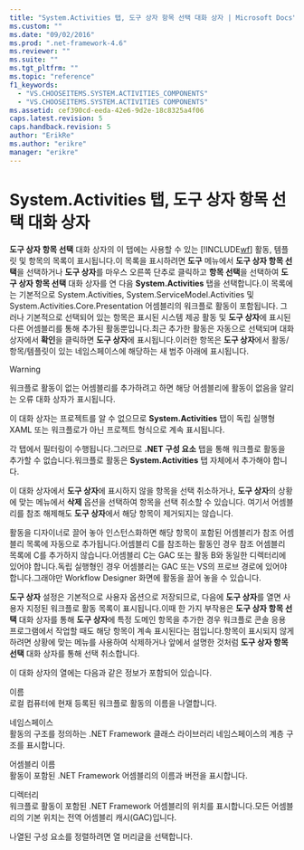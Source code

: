 ```yaml
---
title: "System.Activities 탭, 도구 상자 항목 선택 대화 상자 | Microsoft Docs"
ms.custom: ""
ms.date: "09/02/2016"
ms.prod: ".net-framework-4.6"
ms.reviewer: ""
ms.suite: ""
ms.tgt_pltfrm: ""
ms.topic: "reference"
f1_keywords: 
  - "VS.CHOOSEITEMS.SYSTEM.ACTIVITIES_COMPONENTS"
  - "VS.CHOOSEITEMS.SYSTEM.ACTIVITIES COMPONENTS"
ms.assetid: cef390cd-eeda-42e6-9d2e-18c8325a4f06
caps.latest.revision: 5
caps.handback.revision: 5
author: "ErikRe"
ms.author: "erikre"
manager: "erikre"
---
```

# System.Activities 탭, 도구 상자 항목 선택 대화 상자
**도구 상자 항목 선택** 대화 상자의 이 탭에는 사용할 수 있는 [!INCLUDE[wf](../workflow-designer/includes/wf_md.md)] 활동, 템플릿 및 항목의 목록이 표시됩니다.이 목록을 표시하려면 **도구** 메뉴에서 **도구 상자 항목 선택**을 선택하거나 **도구 상자**를 마우스 오른쪽 단추로 클릭하고 **항목 선택**을 선택하여 **도구 상자 항목 선택** 대화 상자를 연 다음 **System.Activities** 탭을 선택합니다.이 목록에는 기본적으로 System.Activities, System.ServiceModel.Activities 및 System.Activities.Core.Presentation 어셈블리의 워크플로 활동이 포함됩니다. 그러나 기본적으로 선택되어 있는 항목은 표시된 시스템 제공 활동 및 **도구 상자**에 표시된 다른 어셈블리를 통해 추가된 활동뿐입니다.최근 추가한 활동은 자동으로 선택되며 대화 상자에서 **확인**을 클릭하면 **도구 상자**에 표시됩니다.이러한 항목은 **도구 상자**에서 활동\/항목\/템플릿이 있는 네임스페이스에 해당하는 새 범주 아래에 표시됩니다.  
  
> [!WARNING]
>  워크플로 활동이 없는 어셈블리를 추가하려고 하면 해당 어셈블리에 활동이 없음을 알리는 오류 대화 상자가 표시됩니다.  
  
 이 대화 상자는 프로젝트를 알 수 없으므로 **System.Activities** 탭이 독립 실행형 XAML 또는 워크플로가 아닌 프로젝트 형식으로 계속 표시됩니다.  
  
 각 탭에서 필터링이 수행됩니다.그러므로 **.NET 구성 요소** 탭을 통해 워크플로 활동을 추가할 수 없습니다.워크플로 활동은 **System.Activities** 탭 자체에서 추가해야 합니다.  
  
 이 대화 상자에서 **도구 상자**에 표시하지 않을 항목을 선택 취소하거나, **도구 상자**의 상황에 맞는 메뉴에서 **삭제** 옵션을 선택하여 항목을 선택 취소할 수 있습니다. 여기서 어셈블리를 참조 해제해도 **도구 상자**에서 해당 항목이 제거되지는 않습니다.  
  
 활동을 디자이너로 끌어 놓아 인스턴스화하면 해당 항목이 포함된 어셈블리가 참조 어셈블리 목록에 자동으로 추가됩니다.어셈블리 C를 참조하는 활동인 경우 참조 어셈블리 목록에 C를 추가하지 않습니다.어셈블리 C는 GAC 또는 활동 B와 동일한 디렉터리에 있어야 합니다.독립 실행형인 경우 어셈블리는 GAC 또는 VS의 프로브 경로에 있어야 합니다.그래야만 Workflow Designer 화면에 활동을 끌어 놓을 수 있습니다.  
  
 **도구 상자** 설정은 기본적으로 사용자 옵션으로 저장되므로, 다음에 **도구 상자**를 열면 사용자 지정된 워크플로 활동 목록이 표시됩니다.이때 한 가지 부작용은 **도구 상자 항목 선택** 대화 상자를 통해 **도구 상자**에 특정 도메인 항목을 추가한 경우 워크플로 콘솔 응용 프로그램에서 작업할 때도 해당 항목이 계속 표시된다는 점입니다.항목이 표시되지 않게 하려면 상황에 맞는 메뉴를 사용하여 삭제하거나 앞에서 설명한 것처럼 **도구 상자 항목 선택** 대화 상자를 통해 선택 취소합니다.  
  
 이 대화 상자의 열에는 다음과 같은 정보가 포함되어 있습니다.  
  
 이름  
 로컬 컴퓨터에 현재 등록된 워크플로 활동의 이름을 나열합니다.  
  
 네임스페이스  
 활동의 구조를 정의하는 .NET Framework 클래스 라이브러리 네임스페이스의 계층 구조를 표시합니다.  
  
 어셈블리 이름  
 활동이 포함된 .NET Framework 어셈블리의 이름과 버전을 표시합니다.  
  
 디렉터리  
 워크플로 활동이 포함된 .NET Framework 어셈블리의 위치를 표시합니다.모든 어셈블리의 기본 위치는 전역 어셈블리 캐시\(GAC\)입니다.  
  
 나열된 구성 요소를 정렬하려면 열 머리글을 선택합니다.